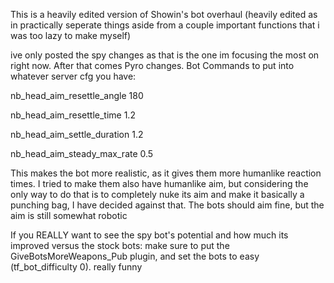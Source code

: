 This is a heavily edited version of Showin's bot overhaul
(heavily edited as in practically seperate things aside from a couple important functions that i was too lazy to make myself)

ive only posted the spy changes as that is the one im focusing the most on right now. After that comes Pyro changes.
Bot Commands to put into whatever server cfg you have:


nb_head_aim_resettle_angle 180


nb_head_aim_resettle_time 1.2


nb_head_aim_settle_duration 1.2


nb_head_aim_steady_max_rate 0.5


This makes the bot more realistic, as it gives them more humanlike reaction times. I tried to make them also have humanlike
aim, but considering the only way to do that is to completely nuke its aim and make it basically a punching bag, I have
decided against that. The bots should aim fine, but the aim is still somewhat robotic

If you REALLY want to see the spy bot's potential and how much its improved versus the stock bots:
make sure to put the GiveBotsMoreWeapons_Pub plugin, and set the bots to easy (tf_bot_difficulty 0).
really funny

